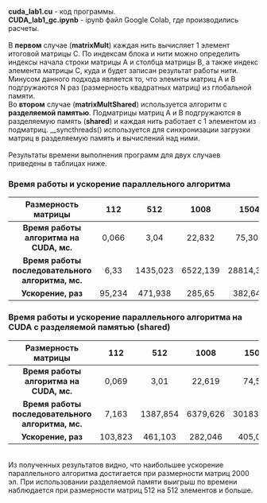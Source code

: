 **cuda_lab1.cu** - код программы.<br/>
**CUDA_lab1_gc.ipynb** - ipynb файл Google Colab, где производились расчеты.<br/>
<br/>
В **первом** случае (**matrixMult**) каждая нить вычисляет 1 элемент итоговой матрицы C. По индексам блока и нити можно определить индексы начала строки матрицы A и столбца матрицы B, а также индекс элемента матрицы C, куда и будет записан результат работы нити. Минусом данного подхода является то, что элемнты матриц A и B подгружаются N раз (размерность квадратных матриц) из глобальной памяти.<br/>
Во **втором** случае (**matrixMultShared**) используется алгоритм с **разделяемой памятью**. Подматрицы матриц A и B подгружаются в разделяемую память (__shared__) и каждая нить работает с 1 элементом из подматриц. __syncthreads() используется для синхронизации загрузки матриц в разделяемую память и вычислений над ними. <br/>
<br/>
Результаты времени выполнения программ для двух случаев приведены в таблицах ниже.

### Время работы и ускорение параллельного алгоритма
| Размерность матрицы | 112 |  512 | 1008 | 1504 | 2000 |
|:----:|:----:|:----:|:----:|:----:|:----:|
|**Время работы <br /> алгоритма на CUDA, мс.**| 0,066 | 3,04 | 22,832 | 75,304 | 177,183 |
|**Время работы <br /> последовательного алгоритма, мс.**| 6,33 | 1435,023 | 6522,139 | 28814,307 | 89697,769 |
|**Ускорение, раз**| 95,234 | 471,938 | 285,65 | 382,641 | 506,243 |


### Время работы и ускорение параллельного алгоритма на CUDA с разделяемой памятью (shared)
| Размерность матрицы | 112 |  512 | 1008 | 1504 | 2000 |
|:----:|:----:|:----:|:----:|:----:|:----:|
|**Время работы <br /> алгоритма на CUDA, мс.**| 0,069 | 3,01 | 22,619 | 74,52 | 170,708 |
|**Время работы <br /> последовательного алгоритма, мс.**| 7,163 | 1387,854 | 6379,626 | 30183,119 | 100188,594 |
|**Ускорение, раз**| 103,823 | 461,103 | 282,046 | 405,034 | 586,899 |
<br/>
Из полученных результатов видно, что наибольшее ускорение параллельного алгоритма достигается при размерности матриц 2000 эл. При использовании разделяемой памяти выигрыш по времени наблюдается при размерности матриц 512 на 512 элементов и больше. 
